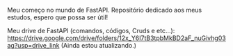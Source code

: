 Meu começo no mundo de FastAPI. Repositório dedicado aos meus estudos, espero que possa ser útil!

Meu drive de FastAPI (comandos, códigos, Cruds e etc...): https://drive.google.com/drive/folders/12x_Y6I7tB3tpbMkBD2aF_nuGivhg03ag?usp=drive_link
(Ainda estou atualizando.)
